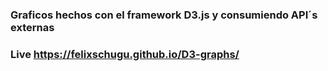 ### Graficos hechos con el framework D3.js y consumiendo API´s externas

### Live https://felixschugu.github.io/D3-graphs/

